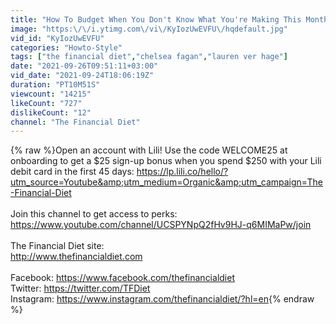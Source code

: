 ```yaml
---
title: "How To Budget When You Don't Know What You're Making This Month"
image: "https:\/\/i.ytimg.com\/vi\/KyIozUwEVFU\/hqdefault.jpg"
vid_id: "KyIozUwEVFU"
categories: "Howto-Style"
tags: ["the financial diet","chelsea fagan","lauren ver hage"]
date: "2021-09-26T09:51:11+03:00"
vid_date: "2021-09-24T18:06:19Z"
duration: "PT10M51S"
viewcount: "14215"
likeCount: "727"
dislikeCount: "12"
channel: "The Financial Diet"
---
```

{% raw %}Open an account with Lili! Use the code WELCOME25 at onboarding to get a $25 sign-up bonus when you spend $250 with your Lili debit card in the first 45 days: <a rel="nofollow" target="blank" href="https://lp.lili.co/hello/?utm_source=Youtube&amp;utm_medium=Organic&amp;utm_campaign=The-Financial-Diet">https://lp.lili.co/hello/?utm_source=Youtube&amp;utm_medium=Organic&amp;utm_campaign=The-Financial-Diet</a><br /><br />Join this channel to get access to perks:<br /><a rel="nofollow" target="blank" href="https://www.youtube.com/channel/UCSPYNpQ2fHv9HJ-q6MIMaPw/join">https://www.youtube.com/channel/UCSPYNpQ2fHv9HJ-q6MIMaPw/join</a><br /><br />The Financial Diet site:<br /><a rel="nofollow" target="blank" href="http://www.thefinancialdiet.com">http://www.thefinancialdiet.com</a><br /><br />Facebook: <a rel="nofollow" target="blank" href="https://www.facebook.com/thefinancialdiet">https://www.facebook.com/thefinancialdiet</a><br />Twitter: <a rel="nofollow" target="blank" href="https://twitter.com/TFDiet">https://twitter.com/TFDiet</a><br />Instagram: <a rel="nofollow" target="blank" href="https://www.instagram.com/thefinancialdiet/?hl=en">https://www.instagram.com/thefinancialdiet/?hl=en</a>{% endraw %}
